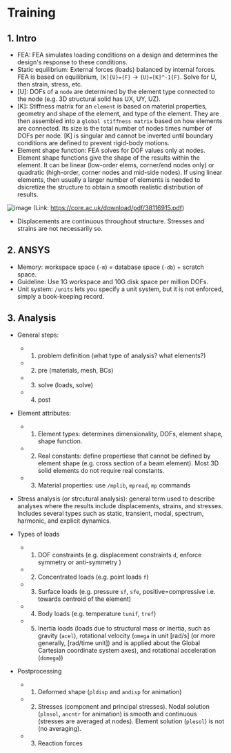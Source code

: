 # Training

## 1. Intro
- FEA: FEA simulates loading conditions on a design and determines the design's response to these conditions.
- Static equilibrium: External forces (loads) balanced by internal forces. FEA is based on equilibrium, `[K]{U}={F}` -> `{U}=[K]^-1{F}`. Solve for U, then strain, stress, etc.
- [U]: DOFs of a `node` are determined by the element type connected to the node (e.g. 3D structural solid has UX, UY, UZ).
- [K]: Stiffness matrix for an `element` is based on material properties, geometry and shape of the element, and type of the element. They are then assembled into a `global stiffness matrix` based on how elements are connected. Its size is the total number of nodes times number of DOFs per node. [K] is singular and cannot be inverted until boundary conditions are defined to prevent rigid-body motions. 
- Element shape function: FEA solves for DOF values only at nodes. Element shape functions give the shape of the results within the element. It can be linear (low-order elems, corner/end nodes only) or quadratic (high-order, corner nodes and mid-side nodes). If using linear elements, then usually a larger number of elements is needed to dsicretize the structure to obtain a smooth realistic distribution of results. 

![image](https://user-images.githubusercontent.com/96508769/174611894-4b3b2562-6e25-498f-95c0-e1d74a432b19.png)
(Link: https://core.ac.uk/download/pdf/38116915.pdf)

- Displacements are continuous throughout structure. Stresses and strains are not necessarily so.

## 2. ANSYS
- Memory: workspace space (`-m`) = database space (`-db`) + scratch space.
- Guideline: Use 1G workspace and 10G disk space per million DOFs.
- Unit system: `/units` lets you specify a unit system, but it is not enforced, simply a book-keeping record.


## 3. Analysis
- General steps:
  - 1. problem definition (what type of analysis? what elements?)
  - 2. pre (materials, mesh, BCs)
  - 3. solve (loads, solve)
  - 4. post



- Element attributes:
  - 1. Element types: determines dimensionality, DOFs, element shape, shape function.
  - 2. Real constants: define propertiese that cannot be defined by element shape (e.g. cross section of a beam element). Most 3D solid elements do not require real constants.
  - 3. Material properties: use `/mplib`, `mpread`, `mp` commands
- Stress analysis (or strcutural analysis): general term used to describe analyses where the results include displacements, strains, and stresses. Includes several types such as static, transient, modal, spectrum, harmonic, and explicit dynamics. 


- Types of loads
  - 1. DOF constraints (e.g. displacement constraints `d`, enforce symmetry or anti-symmetry )
  - 2. Concentrated loads (e.g. point loads `f`)
  - 3. Surface loads (e.g. pressure `sf`, `sfe`, positive=compressive i.e. towards centroid of the element)
  - 4. Body loads (e.g. temperature `tunif`, `tref`)
  - 5. Inertia loads (loads due to structural mass or inertia, such as gravity (`acel`), rotational velocity (`omega` in unit [rad/s] (or more generally, [rad/time unit]) and is applied about the Global Cartesian coordinate system axes), and rotational acceleration (`domega`))


- Postprocessing
  - 1. Deformed shape (`pldisp` and `andisp` for animation)
  - 2. Stresses (component and principal stresses). Nodal solution (`plnsol`, `ancntr` for animation) is smooth and continuous (stresses are averaged at nodes). Element solution (`plesol`) is not (no averaging).
  - 3. Reaction forces
